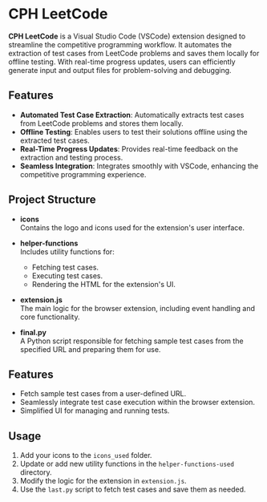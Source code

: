 # CPH LeetCode

**CPH LeetCode** is a Visual Studio Code (VSCode) extension designed to streamline the competitive programming workflow. It automates the extraction of test cases from LeetCode problems and saves them locally for offline testing. With real-time progress updates, users can efficiently generate input and output files for problem-solving and debugging.

## Features

- **Automated Test Case Extraction**: Automatically extracts test cases from LeetCode problems and stores them locally.
- **Offline Testing**: Enables users to test their solutions offline using the extracted test cases.
- **Real-Time Progress Updates**: Provides real-time feedback on the extraction and testing process.
- **Seamless Integration**: Integrates smoothly with VSCode, enhancing the competitive programming experience.

## Project Structure

- **icons**  
  Contains the logo and icons used for the extension's user interface.

- **helper-functions**  
  Includes utility functions for:  
  - Fetching test cases.  
  - Executing test cases.  
  - Rendering the HTML for the extension's UI.

- **extension.js**  
  The main logic for the browser extension, including event handling and core functionality.

- **final.py**  
  A Python script responsible for fetching sample test cases from the specified URL and preparing them for use.

## Features
- Fetch sample test cases from a user-defined URL.  
- Seamlessly integrate test case execution within the browser extension.  
- Simplified UI for managing and running tests.  

## Usage
1. Add your icons to the `icons_used` folder.
2. Update or add new utility functions in the `helper-functions-used` directory.
3. Modify the logic for the extension in `extension.js`.
4. Use the `last.py` script to fetch test cases and save them as needed.
